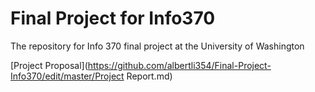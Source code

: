 # Final Project for Info370
The repository for Info 370 final project at the University of Washington

[Project Proposal](https://github.com/albertli354/Final-Project-Info370/edit/master/Project Report.md)
